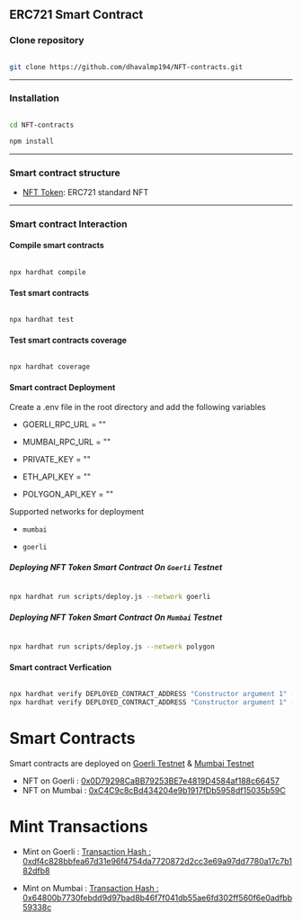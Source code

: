 ## ERC721 Smart Contract

### Clone repository

```bash

git clone https://github.com/dhavalmp194/NFT-contracts.git

```

---

### Installation

```bash

cd NFT-contracts

npm install

```

---

### Smart contract structure

- [NFT Token](https://github.com/dhavalmp194/NFT-contracts/blob/main/contracts/nft.sol):
  ERC721 standard NFT

---

### Smart contract Interaction

#### Compile smart contracts

```bash

npx hardhat compile

```

#### Test smart contracts

```bash

npx hardhat test

```

#### Test smart contracts coverage

```bash

npx hardhat coverage

```

#### Smart contract Deployment

Create a .env file in the root directory and add the following variables

- GOERLI_RPC_URL = ""

- MUMBAI_RPC_URL = ""

- PRIVATE_KEY = ""

- ETH_API_KEY = ""

- POLYGON_API_KEY = ""

Supported networks for deployment

- `mumbai`

- `goerli`

##### Deploying NFT Token Smart Contract On `Goerli` Testnet

```bash

npx hardhat run scripts/deploy.js --network goerli

```

##### Deploying NFT Token Smart Contract On `Mumbai` Testnet

```bash

npx hardhat run scripts/deploy.js --network polygon

```

#### Smart contract Verfication

```bash

npx hardhat verify DEPLOYED_CONTRACT_ADDRESS "Constructor argument 1" --network goerli
npx hardhat verify DEPLOYED_CONTRACT_ADDRESS "Constructor argument 1" --network polygon

```

# Smart Contracts

Smart contracts are deployed on [Goerli Testnet](https://rinkeby.etherscan.io) & [Mumbai Testnet](https://mumbai.polygonscan.com)

- NFT on Goerli : [0x0D79298CaBB79253BE7e4819D4584af188c66457](https://goerli.etherscan.io/address/0x0D79298CaBB79253BE7e4819D4584af188c66457#code)
- NFT on Mumbai : [0xC4C9c8cBd434204e9b1917fDb5958df15035b59C](https://mumbai.polygonscan.com/address/0xc4c9c8cbd434204e9b1917fdb5958df15035b59c#code)

# Mint Transactions

- Mint on Goerli : [Transaction Hash : 0xdf4c828bbfea67d31e96f4754da7720872d2cc3e69a97dd7780a17c7b182dfb8](https://goerli.etherscan.io/tx/0xdf4c828bbfea67d31e96f4754da7720872d2cc3e69a97dd7780a17c7b182dfb8)

- Mint on Mumbai : [Transaction Hash : 0x64800b7730febdd9d97bad8b46f7f041db55ae6fd302ff560f6e0adfbb59338c](https://mumbai.polygonscan.com/tx/0x64800b7730febdd9d97bad8b46f7f041db55ae6fd302ff560f6e0adfbb59338c)
